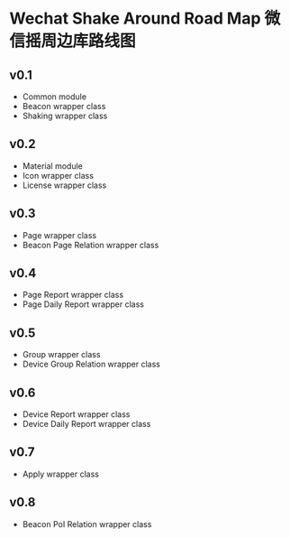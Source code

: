 # Wechat Shake Around Road Map 微信摇周边库路线图

## v0.1
- Common module
- Beacon wrapper class
- Shaking wrapper class

## v0.2
- Material module
- Icon wrapper class
- License wrapper class

## v0.3
- Page wrapper class
- Beacon Page Relation wrapper class

## v0.4
- Page Report wrapper class
- Page Daily Report wrapper class

## v0.5
- Group wrapper class
- Device Group Relation wrapper class

## v0.6
- Device Report wrapper class
- Device Daily Report wrapper class

## v0.7
- Apply wrapper class

## v0.8
- Beacon PoI Relation wrapper class
